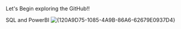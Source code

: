 Let's Begin exploring the GitHub!! 

SQL and PowerBI
![{120A9D75-1085-4A9B-86A6-62679E0937D4}](https://github.com/user-attachments/assets/d5904794-9e28-4323-8389-5f731906800e)
